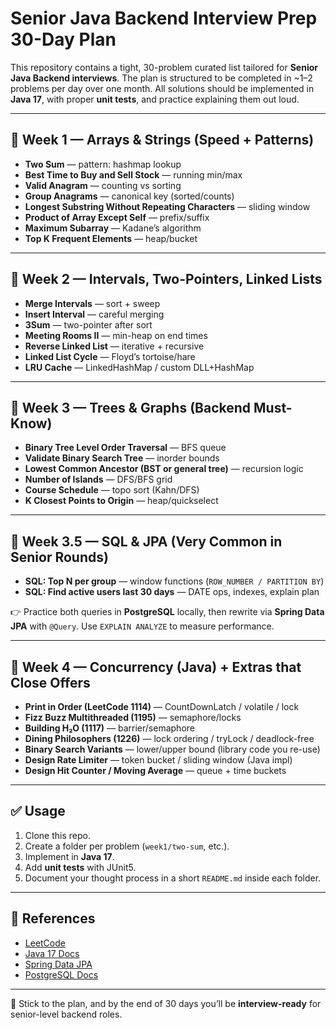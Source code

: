 # Senior Java Backend Interview Prep 30-Day Plan

This repository contains a tight, 30-problem curated list tailored for **Senior Java Backend interviews**. The plan is structured to be completed in \~1–2 problems per day over one month. All solutions should be implemented in **Java 17**, with proper **unit tests**, and practice explaining them out loud.

---

## 📅 Week 1 — Arrays & Strings (Speed + Patterns)

* **Two Sum** — pattern: hashmap lookup
* **Best Time to Buy and Sell Stock** — running min/max
* **Valid Anagram** — counting vs sorting
* **Group Anagrams** — canonical key (sorted/counts)
* **Longest Substring Without Repeating Characters** — sliding window
* **Product of Array Except Self** — prefix/suffix
* **Maximum Subarray** — Kadane’s algorithm
* **Top K Frequent Elements** — heap/bucket

---

## 📅 Week 2 — Intervals, Two-Pointers, Linked Lists

* **Merge Intervals** — sort + sweep
* **Insert Interval** — careful merging
* **3Sum** — two-pointer after sort
* **Meeting Rooms II** — min-heap on end times
* **Reverse Linked List** — iterative + recursive
* **Linked List Cycle** — Floyd’s tortoise/hare
* **LRU Cache** — LinkedHashMap / custom DLL+HashMap

---

## 📅 Week 3 — Trees & Graphs (Backend Must-Know)

* **Binary Tree Level Order Traversal** — BFS queue
* **Validate Binary Search Tree** — inorder bounds
* **Lowest Common Ancestor (BST or general tree)** — recursion logic
* **Number of Islands** — DFS/BFS grid
* **Course Schedule** — topo sort (Kahn/DFS)
* **K Closest Points to Origin** — heap/quickselect

---

## 📅 Week 3.5 — SQL & JPA (Very Common in Senior Rounds)

* **SQL: Top N per group** — window functions (`ROW_NUMBER / PARTITION BY`)
* **SQL: Find active users last 30 days** — DATE ops, indexes, explain plan

👉 Practice both queries in **PostgreSQL** locally, then rewrite via **Spring Data JPA** with `@Query`. Use `EXPLAIN ANALYZE` to measure performance.

---

## 📅 Week 4 — Concurrency (Java) + Extras that Close Offers

* **Print in Order (LeetCode 1114)** — CountDownLatch / volatile / lock
* **Fizz Buzz Multithreaded (1195)** — semaphore/locks
* **Building H₂O (1117)** — barrier/semaphore
* **Dining Philosophers (1226)** — lock ordering / tryLock / deadlock-free
* **Binary Search Variants** — lower/upper bound (library code you re-use)
* **Design Rate Limiter** — token bucket / sliding window (Java impl)
* **Design Hit Counter / Moving Average** — queue + time buckets

---

## ✅ Usage

1. Clone this repo.
2. Create a folder per problem (`week1/two-sum`, etc.).
3. Implement in **Java 17**.
4. Add **unit tests** with JUnit5.
5. Document your thought process in a short `README.md` inside each folder.

---

## 🔗 References

* [LeetCode](https://leetcode.com/)
* [Java 17 Docs](https://docs.oracle.com/en/java/javase/17/)
* [Spring Data JPA](https://spring.io/projects/spring-data-jpa)
* [PostgreSQL Docs](https://www.postgresql.org/docs/)

---

🚀 Stick to the plan, and by the end of 30 days you’ll be **interview-ready** for senior-level backend roles.
